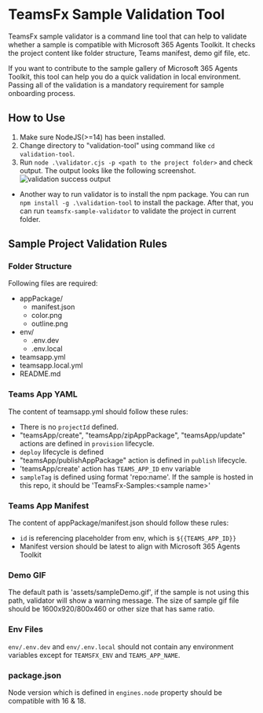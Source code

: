 # TeamsFx Sample Validation Tool

TeamsFx sample validator is a command line tool that can help to validate whether a sample is compatible with Microsoft 365 Agents Toolkit. It checks the project content like folder structure, Teams manifest, demo gif file, etc.

If you want to contribute to the sample gallery of Microsoft 365 Agents Toolkit, this tool can help you do a quick validation in local environment. Passing all of the validation is a mandatory requirement for sample onboarding process.

## How to Use

1. Make sure NodeJS(>=14) has been installed.
2. Change directory to "validation-tool" using command like `cd validation-tool`.
3. Run `node .\validator.cjs -p <path to the project folder>` and check output.
The output looks like the following screenshot.
![validation success output](assets/validation-success.png)
  * Another way to run validator is to install the npm package. You can run `npm install -g .\validation-tool` to install the package. After that, you can run `teamsfx-sample-validator` to validate the project in current folder.

## Sample Project Validation Rules
### Folder Structure
Following files are required:
  * appPackage/
    * manifest.json
    * color.png
    * outline.png
  * env/
    * .env.dev
    * .env.local
  * teamsapp.yml
  * teamsapp.local.yml
  * README.md
### Teams App YAML
The content of teamsapp.yml should follow these rules:
* There is no `projectId` defined.
* "teamsApp/create", "teamsApp/zipAppPackage", "teamsApp/update" actions are defined in `provision` lifecycle.
* `deploy` lifecycle is defined
* "teamsApp/publishAppPackage" action is defined in `publish` lifecycle.
* 'teamsApp/create' action has `TEAMS_APP_ID` env variable
* `sampleTag` is defined using format 'repo:name'. If the sample is hosted in this repo, it should be 'TeamsFx-Samples:\<sample name\>'
### Teams App Manifest
The content of appPackage/manifest.json should follow these rules:
* `id` is referencing placeholder from env, which is `${{TEAMS_APP_ID}}`
* Manifest version should be latest to align with Microsoft 365 Agents Toolkit
### Demo GIF
The default path is 'assets/sampleDemo.gif', if the sample is not using this path, validator will show a warning message.
The size of sample gif file should be 1600x920/800x460 or other size that has same ratio.
### Env Files
`env/.env.dev` and `env/.env.local` should not contain any environment variables except for `TEAMSFX_ENV` and `TEAMS_APP_NAME`.
### package.json
Node version which is defined in `engines.node` property should be compatible with 16 & 18.
